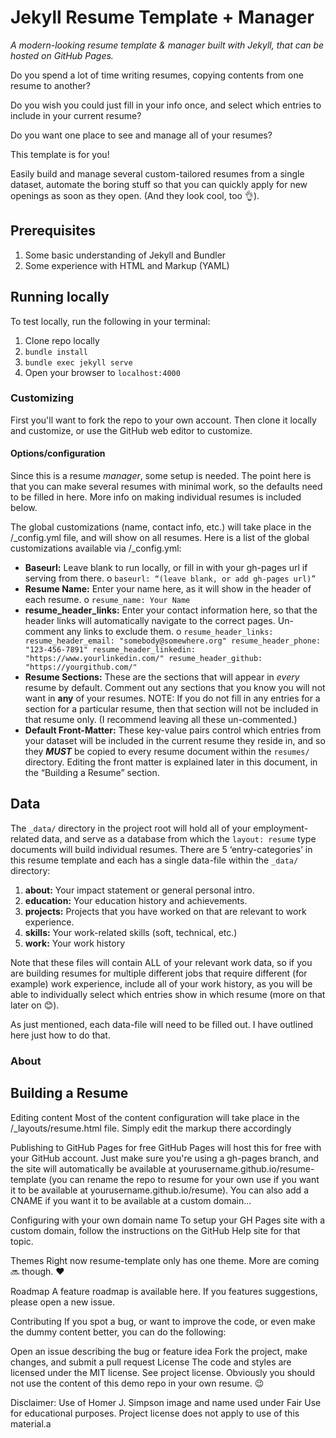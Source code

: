 # Jekyll Resume Template + Manager
*A modern-looking resume template & manager built with Jekyll, that can be hosted on GitHub Pages.*

Do you spend a lot of time writing resumes, copying contents from one resume to another?

Do you wish you could just fill in your info once, and select which entries to include in your current resume?

Do you want one place to see and manage all of your resumes?

This template is for you!

Easily build and manage several custom-tailored resumes from a single dataset, automate the boring stuff so that you can quickly apply for new openings as soon as they open.
(And they look cool, too 👌).

## Prerequisites
1. Some basic understanding of Jekyll and Bundler
2. Some experience with HTML and Markup (YAML)

## Running locally
To test locally, run the following in your terminal:

1. Clone repo locally
1. `bundle install`
2. `bundle exec jekyll serve`
3. Open your browser to `localhost:4000`

### Customizing
First you'll want to fork the repo to your own account. Then clone it locally and customize, or use the GitHub web editor to customize.

#### Options/configuration

Since this is a resume *manager*, some setup is needed. The point here is that you can make several resumes with minimal work, so the defaults need to be filled in here. More info on making individual resumes is included below.

The global customizations (name, contact info, etc.) will take place in the /_config.yml file, and will show on all resumes. Here is a list of the global customizations available via /_config.yml:

-	**Baseurl:** Leave blank to run locally, or fill in with your gh-pages url if serving from there.
o	`baseurl: “(leave blank, or add gh-pages url)”`
-	**Resume Name:** Enter your name here, as it will show in the header of each resume.
o	`resume_name: Your Name`
-	**resume_header_links:** Enter your contact information here, so that the header links will automatically navigate to the correct pages. Un-comment any links to exclude them.
o	`resume_header_links:
  resume_header_email: "somebody@somewhere.org"
  resume_header_phone: "123-456-7891"
  resume_header_linkedin: "https://www.yourlinkedin.com/"
  resume_header_github: "https://yourgithub.com/"`
-	**Resume Sections:** These are the sections that will appear in *every* resume by default. Comment out any sections that you know you will not want in **any** of your resumes. NOTE: If you do not fill in any entries for a section for a particular resume, then that section will not be included in that resume only. (I recommend leaving all these un-commented.)
-	**Default Front-Matter:** These key-value pairs control which entries from your dataset will be included in the current resume they reside in, and so they **_MUST_** be copied to every resume document within the `resumes/` directory. Editing the front matter is explained later in this document, in the “Building a Resume” section.

## Data
The `_data/` directory in the project root will hold all of your employment-related data, and serve as a database from which the `layout: resume` type documents will build individual resumes. There are 5 ‘entry-categories’ in this resume template and each has a single data-file within the `_data/` directory:
1. **about:** Your impact statement or general personal intro.
2. **education:** Your education history and achievements.
3. **projects:** Projects that you have worked on that are relevant to work experience.
4. **skills:** Your work-related skills (soft, technical, etc.)
5. **work:** Your work history

Note that these files will contain ALL of your relevant work data, so if you are building resumes for multiple different jobs that require different (for example) work experience, include all of your work history, as you will be able to individually select which entries show in which resume (more on that later on 😊).

As just mentioned, each data-file will need to be filled out. I have outlined here just how to do that.

### About


## Building a Resume




Editing content
Most of the content configuration will take place in the /_layouts/resume.html file. Simply edit the markup there accordingly

Publishing to GitHub Pages for free
GitHub Pages will host this for free with your GitHub account. Just make sure you're using a gh-pages branch, and the site will automatically be available at yourusername.github.io/resume-template (you can rename the repo to resume for your own use if you want it to be available at yourusername.github.io/resume). You can also add a CNAME if you want it to be available at a custom domain...

Configuring with your own domain name
To setup your GH Pages site with a custom domain, follow the instructions on the GitHub Help site for that topic.

Themes
Right now resume-template only has one theme. More are coming 🔜 though. ❤️

Roadmap
A feature roadmap is available here. If you features suggestions, please open a new issue.

Contributing
If you spot a bug, or want to improve the code, or even make the dummy content better, you can do the following:

Open an issue describing the bug or feature idea
Fork the project, make changes, and submit a pull request
License
The code and styles are licensed under the MIT license. See project license. Obviously you should not use the content of this demo repo in your own resume. 😉

Disclaimer: Use of Homer J. Simpson image and name used under Fair Use for educational purposes. Project license does not apply to use of this material.a

